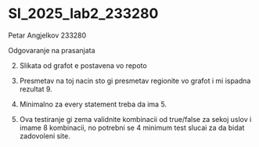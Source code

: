 # SI_2025_lab2_233280

Petar Angjelkov 233280

Odgovaranje na prasanjata

2. Slikata od grafot e postavena vo repoto

3. Presmetav na toj nacin sto gi presmetav regionite vo grafot i mi ispadna rezultat 9.

4. Minimalno za every statement treba da ima 5.

5. Ova testiranje gi zema validnite kombinacii od true/false za sekoj uslov i imame 8 kombinacii, no potrebni se 4 minimum test slucai za da bidat zadovoleni site.
